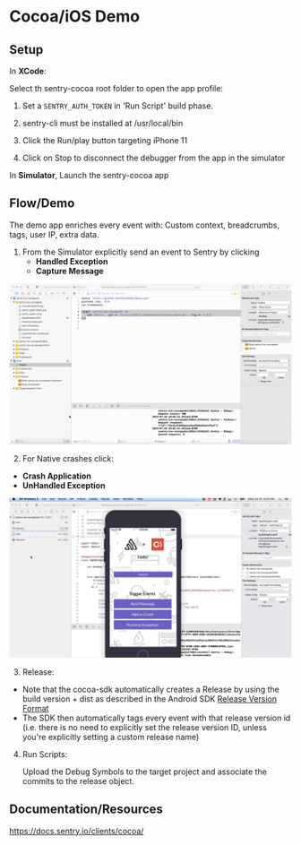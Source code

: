 # Cocoa/iOS Demo

## Setup

In **XCode**:

Select th sentry-cocoa root folder to open the app profile:

1. Set a `SENTRY_AUTH_TOKEN` in 'Run Script' build phase.

2. sentry-cli must be installed at /usr/local/bin

3. Click the Run/play button targeting iPhone 11

4. Click on Stop to disconnect the debugger from the app in the simulator

In **Simulator**, Launch the sentry-cocoa app

## Flow/Demo

The demo app enriches every event with: Custom context, breadcrumbs, tags, user IP, extra data.

1. From the Simulator explicitly send an event to Sentry by clicking
    - **Handled Exception**
    - **Capture Message**

![Send Message](cocoa-send-message.gif)

2. For Native crashes click:

- **Crash Application**
- **UnHandled Exception**

![Native Crash / Runtime Error](cocoa-native-crash.gif)

3. Release:

- Note that the cocoa-sdk automatically creates a Release by using the build version + dist as described in the Android SDK [Release Version Format](https://docs.sentry.io/platforms/android/#release-version-format) 
- The SDK then automatically tags every event with that release version id (i.e. there is no need to explicitly set the release version ID, unless you're explicitly setting a custom release name)

4. Run Scripts:
    
    Upload the Debug Symbols to the target project and associate the commits to the release object.


## Documentation/Resources

https://docs.sentry.io/clients/cocoa/
